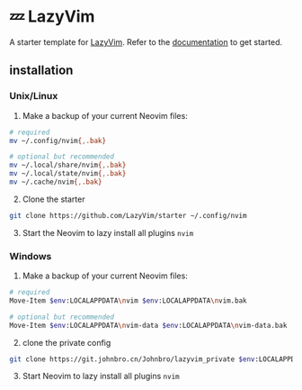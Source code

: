 # 💤 LazyVim

A starter template for [LazyVim](https://github.com/LazyVim/LazyVim).
Refer to the [documentation](https://lazyvim.github.io/installation) to get started.

## installation

### Unix/Linux

1. Make a backup of your current Neovim files:
```sh
# required
mv ~/.config/nvim{,.bak}

# optional but recommended
mv ~/.local/share/nvim{,.bak}
mv ~/.local/state/nvim{,.bak}
mv ~/.cache/nvim{,.bak}
```
2. Clone the starter
```sh
git clone https://github.com/LazyVim/starter ~/.config/nvim
```
3. Start the Neovim to lazy install all plugins
`nvim`

### Windows

1. Make a backup of your current Neovim files:
```sh
# required
Move-Item $env:LOCALAPPDATA\nvim $env:LOCALAPPDATA\nvim.bak

# optional but recommended
Move-Item $env:LOCALAPPDATA\nvim-data $env:LOCALAPPDATA\nvim-data.bak
```
2. clone the private config
```sh
git clone https://git.johnbro.cn/Johnbro/lazyvim_private $env:LOCALAPPDATA\nvim
```
3. Start Neovim to lazy install all plugins
`nvim`

